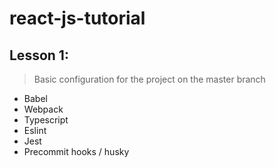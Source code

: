 # react-js-tutorial

## Lesson 1:
 > Basic configuration for the project on the master branch
* Babel
* Webpack
* Typescript
* Eslint
* Jest
* Precommit hooks / husky
